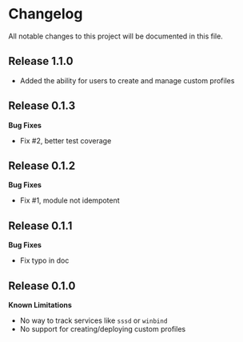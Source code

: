 # Changelog

All notable changes to this project will be documented in this file.

## Release 1.1.0
* Added the ability for users to create and manage custom profiles

## Release 0.1.3

**Bug Fixes**
* Fix #2, better test coverage

## Release 0.1.2

**Bug Fixes**
* Fix #1, module not idempotent

## Release 0.1.1

**Bug Fixes**
* Fix typo in doc

## Release 0.1.0

**Known Limitations**

* No way to track services like `sssd` or `winbind`
* No support for creating/deploying custom profiles
